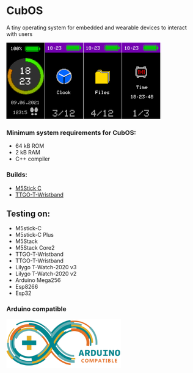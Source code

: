 # CubOS

A tiny operating system for embedded and wearable devices to interact with users

<img alt="CubOS watch screenshot" src="documentation\images\screenshots\screenshots.png" width="403">

### Minimum system requirements for CubOS:
* 64 kB ROM
* 2 kB RAM
* С++ compiler

### Builds:
* [M5Stick C](releases/M5StickC/)
* [TTGO-T-Wristband](releases/TTGO_T-Wristband/)

## Testing on:
- M5stick-C
- M5stick-C Plus
- M5Stack
- M5Stack Core2
- TTGO-T-Wristband
- TTGO-T-Wristband
- Lilygo T-Watch-2020 v3
- Lilygo T-Watch-2020 v2
- Arduino Mega256
- Esp8266
- Esp32

### Arduino compatible
<img alt="arduino compatible" src="documentation\images\arduino_compatible.png" width="300">



